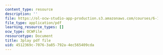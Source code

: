 ```yaml
---
content_type: resource
description: ''
file: https://ol-ocw-studio-app-production.s3.amazonaws.com/courses/6-189-multicore-programming-primer-january-iap-2007/4512369c70763a85792a4ec565409cda_sOiuF18PTIs.pdf
file_type: application/pdf
learning_resource_types: []
ocw_type: OCWFile
resourcetype: Document
title: 3play pdf file
uid: 4512369c-7076-3a85-792a-4ec565409cda
---
```

